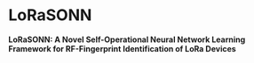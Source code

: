 # LoRaSONN

**LoRaSONN: A Novel Self-Operational Neural Network Learning Framework for RF-Fingerprint Identification of LoRa Devices**
